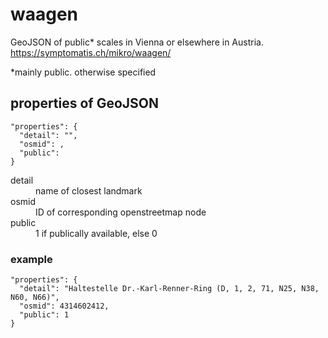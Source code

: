 # waagen
GeoJSON of public* scales in Vienna or elsewhere in Austria.  
https://symptomatis.ch/mikro/waagen/  

*mainly public. otherwise specified
## properties of GeoJSON
```
"properties": {
  "detail": "",
  "osmid": ,
  "public": 
}
```
<dl>
  <dt>detail</dt>
  <dd>name of closest landmark</dd>
  <dt>osmid</dt>
  <dd>ID of corresponding openstreetmap node</dd>
  <dt>public</dt>
  <dd>1 if publically available, else 0</dd>
</dl>

### example
```
"properties": {
  "detail": "Haltestelle Dr.-Karl-Renner-Ring (D, 1, 2, 71, N25, N38, N60, N66)",
  "osmid": 4314602412,
  "public": 1
}
```
